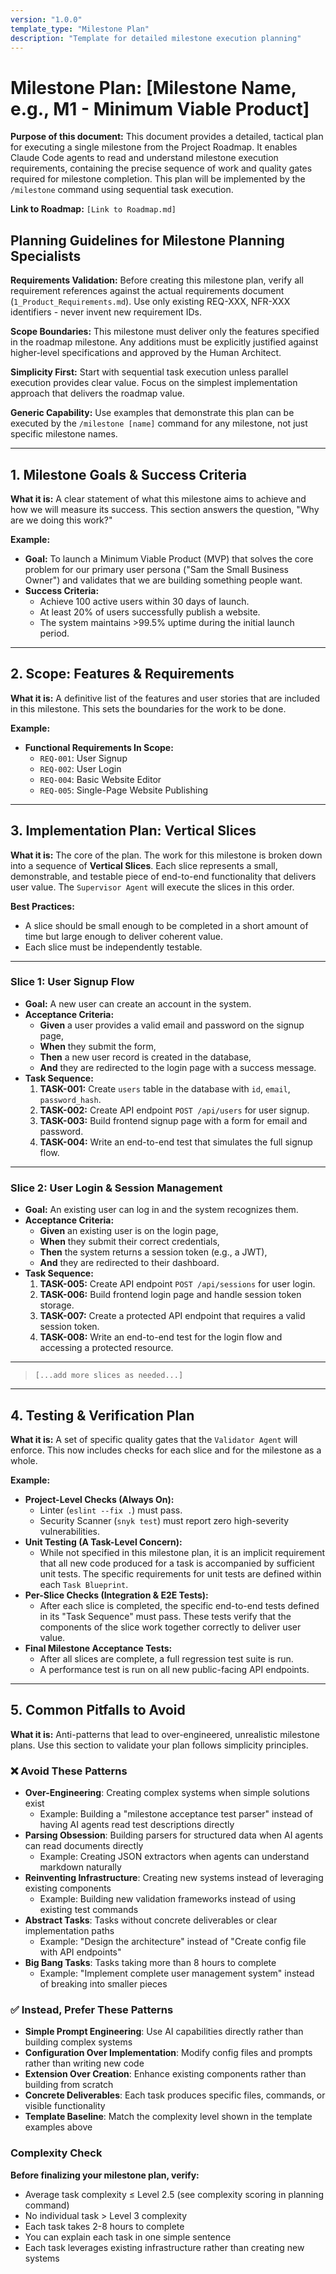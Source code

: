 ```yaml
---
version: "1.0.0"
template_type: "Milestone Plan"
description: "Template for detailed milestone execution planning"
---
```


# Milestone Plan: [Milestone Name, e.g., M1 - Minimum Viable Product]

**Purpose of this document:** This document provides a detailed, tactical plan for executing a single milestone from the Project Roadmap. It enables Claude Code agents to read and understand milestone execution requirements, containing the precise sequence of work and quality gates required for milestone completion. This plan will be implemented by the `/milestone` command using sequential task execution.

**Link to Roadmap:** `[Link to Roadmap.md]`

## Planning Guidelines for Milestone Planning Specialists

**Requirements Validation:** Before creating this milestone plan, verify all requirement references against the actual requirements document (`1_Product_Requirements.md`). Use only existing REQ-XXX, NFR-XXX identifiers - never invent new requirement IDs.

**Scope Boundaries:** This milestone must deliver only the features specified in the roadmap milestone. Any additions must be explicitly justified against higher-level specifications and approved by the Human Architect.

**Simplicity First:** Start with sequential task execution unless parallel execution provides clear value. Focus on the simplest implementation approach that delivers the roadmap value.

**Generic Capability:** Use examples that demonstrate this plan can be executed by the `/milestone [name]` command for any milestone, not just specific milestone names.

---

## 1. Milestone Goals & Success Criteria

**What it is:** A clear statement of what this milestone aims to achieve and how we will measure its success. This section answers the question, "Why are we doing this work?"

**Example:**

* **Goal:** To launch a Minimum Viable Product (MVP) that solves the core problem for our primary user persona ("Sam the Small Business Owner") and validates that we are building something people want.
* **Success Criteria:**
  * Achieve 100 active users within 30 days of launch.
  * At least 20% of users successfully publish a website.
  * The system maintains >99.5% uptime during the initial launch period.

---

## 2. Scope: Features & Requirements

**What it is:** A definitive list of the features and user stories that are included in this milestone. This sets the boundaries for the work to be done.

**Example:**

* **Functional Requirements In Scope:**
  * `REQ-001`: User Signup
  * `REQ-002`: User Login
  * `REQ-004`: Basic Website Editor
  * `REQ-005`: Single-Page Website Publishing

---

## 3. Implementation Plan: Vertical Slices

**What it is:** The core of the plan. The work for this milestone is broken down into a sequence of **Vertical Slices**. Each slice represents a small, demonstrable, and testable piece of end-to-end functionality that delivers user value. The `Supervisor Agent` will execute the slices in this order.

**Best Practices:**

* A slice should be small enough to be completed in a short amount of time but large enough to deliver coherent value.
* Each slice must be independently testable.

---

### **Slice 1: User Signup Flow**

* **Goal:** A new user can create an account in the system.
* **Acceptance Criteria:**
  * **Given** a user provides a valid email and password on the signup page,
  * **When** they submit the form,
  * **Then** a new user record is created in the database,
  * **And** they are redirected to the login page with a success message.
* **Task Sequence:**
    1. **TASK-001:** Create `users` table in the database with `id`, `email`, `password_hash`.
    2. **TASK-002:** Create API endpoint `POST /api/users` for user signup.
    3. **TASK-003:** Build frontend signup page with a form for email and password.
    4. **TASK-004:** Write an end-to-end test that simulates the full signup flow.

---

### **Slice 2: User Login & Session Management**

* **Goal:** An existing user can log in and the system recognizes them.
* **Acceptance Criteria:**
  * **Given** an existing user is on the login page,
  * **When** they submit their correct credentials,
  * **Then** the system returns a session token (e.g., a JWT),
  * **And** they are redirected to their dashboard.
* **Task Sequence:**
    1. **TASK-005:** Create API endpoint `POST /api/sessions` for user login.
    2. **TASK-006:** Build frontend login page and handle session token storage.
    3. **TASK-007:** Create a protected API endpoint that requires a valid session token.
    4. **TASK-008:** Write an end-to-end test for the login flow and accessing a protected resource.

---
> `[...add more slices as needed...]`
---

## 4. Testing & Verification Plan

**What it is:** A set of specific quality gates that the `Validator Agent` will enforce. This now includes checks for each slice and for the milestone as a whole.

**Example:**

* **Project-Level Checks (Always On):**
  * Linter (`eslint --fix .`) must pass.
  * Security Scanner (`snyk test`) must report zero high-severity vulnerabilities.
* **Unit Testing (A Task-Level Concern):**
  * While not specified in this milestone plan, it is an implicit requirement that all new code produced for a task is accompanied by sufficient unit tests. The specific requirements for unit tests are defined within each `Task Blueprint`.
* **Per-Slice Checks (Integration & E2E Tests):**
  * After each slice is completed, the specific end-to-end tests defined in its "Task Sequence" must pass. These tests verify that the components of the slice work together correctly to deliver user value.
* **Final Milestone Acceptance Tests:**
  * After all slices are complete, a full regression test suite is run.
  * A performance test is run on all new public-facing API endpoints.

---

## 5. Common Pitfalls to Avoid

**What it is:** Anti-patterns that lead to over-engineered, unrealistic milestone plans. Use this section to validate your plan follows simplicity principles.

### ❌ Avoid These Patterns

* **Over-Engineering**: Creating complex systems when simple solutions exist
  * Example: Building a "milestone acceptance test parser" instead of having AI agents read test descriptions directly
* **Parsing Obsession**: Building parsers for structured data when AI agents can read documents directly
  * Example: Creating JSON extractors when agents can understand markdown naturally
* **Reinventing Infrastructure**: Creating new systems instead of leveraging existing components
  * Example: Building new validation frameworks instead of using existing test commands
* **Abstract Tasks**: Tasks without concrete deliverables or clear implementation paths
  * Example: "Design the architecture" instead of "Create config file with API endpoints"
* **Big Bang Tasks**: Tasks taking more than 8 hours to complete
  * Example: "Implement complete user management system" instead of breaking into smaller pieces

### ✅ Instead, Prefer These Patterns

* **Simple Prompt Engineering**: Use AI capabilities directly rather than building complex systems
* **Configuration Over Implementation**: Modify config files and prompts rather than writing new code
* **Extension Over Creation**: Enhance existing components rather than building from scratch
* **Concrete Deliverables**: Each task produces specific files, commands, or visible functionality
* **Template Baseline**: Match the complexity level shown in the template examples above

### Complexity Check

**Before finalizing your milestone plan, verify:**
- Average task complexity ≤ Level 2.5 (see complexity scoring in planning command)
- No individual task > Level 3 complexity
- Each task takes 2-8 hours to complete
- You can explain each task in one simple sentence
- Each task leverages existing infrastructure rather than creating new systems
